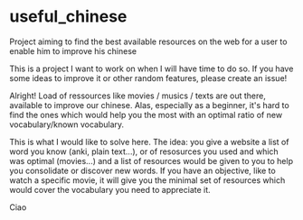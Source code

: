 # useful_chinese
Project aiming to find the best available resources on the web for a user to enable him to improve his chinese

This is a project I want to work on when I will have time to do so.
If you have some ideas to improve it or other random features, please create an issue!

Alright! Load of ressources like movies / musics / texts are out there, available to improve our chinese.
Alas, especially as a beginner, it's hard to find the ones which would help you the most with an optimal ratio of new vocabulary/known vocabulary.

This is what I would like to solve here. The idea: you give a website a list of word you know (anki, plain text...), or of resosurces
you used and which was optimal (movies...) and a list of resources would be given to you to help you consolidate or discover 
new words.
If you have an objective, like to watch a specific movie, it will give you the minimal set of resources which would cover the
vocabulary you need to appreciate it.

Ciao
